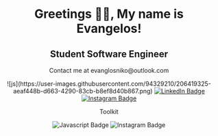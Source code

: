 <h1 align="center"> Greetings 👋🏾, My name is Evangelos!</h1>
<h2 align="center"> Student Software Engineer </h2>
<p align="center"> Contact me at evanglosniko@outlook.com </p>

<div id="badges" align="center">![js](https://user-images.githubusercontent.com/94329210/206419325-aeaf448b-d663-4290-83cb-b8ef8d40b867.png)

  <a href="https://www.linkedin.com/in/evangelos-nikoloas-empochontsif-184a52202/">
    <img src="https://img.shields.io/badge/LinkedIn-blue?style=for-the-badge&logo=linkedin&logoColor=white" alt="LinkedIn Badge"/>
  </a>
  <a href="https://www.instagram.com/evangelos.dev/?next=%2F">
    <img src="https://img.shields.io/badge/Instagram-gray?style=for-the-badge&logo=instagram&logoColor=white" alt="Instagram Badge"/>
  </a>
</div>

<p align="center"> Toolkit </p>
<div id="languages" align="center">
    <img src="https://img.shields.io/badge/Javascript-gray?style=for-the-badge&logo=Javascript&logoColor=white" alt="Javascript Badge"/>
  </a>
 <img src="![js](https://user-images.githubusercontent.com/94329210/206419578-4dd81cf0-8e47-49e6-8011-09c2863de406.png)
" alt="Instagram Badge"/>
